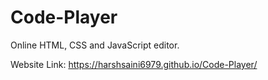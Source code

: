 # Code-Player

Online HTML, CSS and JavaScript editor.

Website Link: https://harshsaini6979.github.io/Code-Player/
